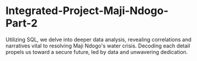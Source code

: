 # Integrated-Project-Maji-Ndogo-Part-2
Utilizing SQL, we delve into deeper data analysis, revealing correlations and narratives vital to resolving Maji Ndogo's water crisis. Decoding each detail propels us toward a secure future, led by data and unwavering dedication.
